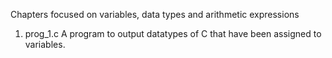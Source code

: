 Chapters focused on variables, data types and arithmetic expressions
1. prog_1.c
A program to output datatypes of C that have been assigned to variables.